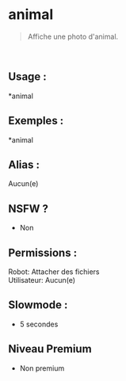 # animal

> Affiche une photo d'animal.

<br>

## Usage :

*animal

## Exemples :

*animal

## Alias :

Aucun(e)

## NSFW ?

- Non

## Permissions :

Robot: Attacher des fichiers
<br>
Utilisateur: Aucun(e)

## Slowmode :

- 5 secondes

## Niveau Premium

- Non premium